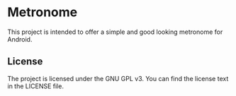 # Metronome

This project is intended to offer a simple and good looking metronome for Android.

## License

The project is licensed under the GNU GPL v3. You can find the license text in the LICENSE file.
